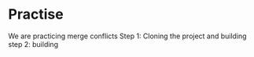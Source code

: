 # Practise
We are practicing merge conflicts
Step 1: Cloning the project and building
step 2: building
